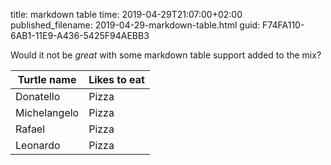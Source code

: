 title: markdown table
time: 2019-04-29T21:07:00+02:00
published_filename: 2019-04-29-markdown-table.html
guid: F74FA110-6AB1-11E9-A436-5425F94AEBB3



Would it not be *great* with some markdown table support added to the mix?

| Turtle name  | Likes to eat |
| ------------ | ------------ |
| Donatello    | Pizza        |
| Michelangelo | Pizza        |
| Rafael       | Pizza        |
| Leonardo     | Pizza        |



